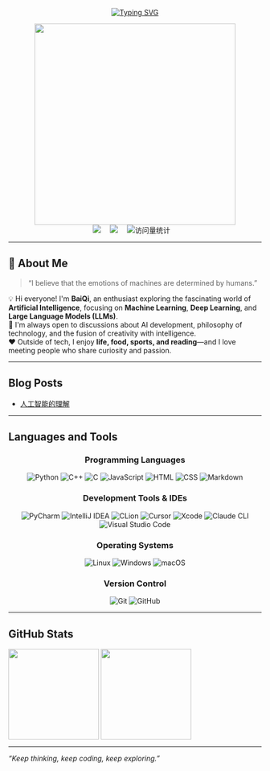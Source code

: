 <div align="center">

  <!-- 打字效果 --> 
  <a href="https://github.com/White-Qi"><img src="https://readme-typing-svg.demolab.com?font=Fira+Code&pause=1000&random=false&width=330&lines=console.log(%22Hello+World!%22);I'm+BaiQi%2C+Have+a+nice+day!" alt="Typing SVG" /></a> 
  <!-- python图片 --> <a href="https://sm.ms/image/n2wPkGMSgY7eKE3" target="_blank"><img src="https://s2.loli.net/2024/05/16/n2wPkGMSgY7eKE3.png" width="400" ></a>

  <!-- 个人资料徽标 -->

  <div> 
    <a href="https://www.zhihu.com/people/WhiteQi"><img src="https://img.shields.io/badge/Website-知乎主页-8c36db" /></a>&emsp; 
    <a href="https://x.com/WhiteQi1024"><img src="https://img.shields.io/badge/Twitter-推特-07c160" /></a>&emsp; 
    <!-- visitor --> 
    <img src="https://komarev.com/ghpvc/?username=White-Qi&label=Views&color=orange&style=flat" alt="访问量统计" />&emsp; 
  </div>

</div>

---

## 👋 About Me

> “I believe that the emotions of machines are determined by humans.”

💡 Hi everyone! I'm **BaiQi**, an enthusiast exploring the fascinating world of **Artificial Intelligence**, focusing on **Machine Learning**, **Deep Learning**, and **Large Language Models (LLMs)**.  
💬 I'm always open to discussions about AI development, philosophy of technology, and the fusion of creativity with intelligence.  
❤️ Outside of tech, I enjoy **life, food, sports, and reading**—and I love meeting people who share curiosity and passion.

---

## Blog Posts

- [人工智能的理解](https://www.zhihu.com/question/573935865/answer/1962627863678268038)

---

## Languages and Tools

<div align="center">

### Programming Languages
![Python](https://img.shields.io/badge/Python-3776AB?logo=python&logoColor=fff&style=flat)
![C++](https://img.shields.io/badge/C++-00599C?logo=cplusplus&logoColor=fff&style=flat)
![C](https://img.shields.io/badge/C-A8B9CC?logo=c&logoColor=000&style=flat)
![JavaScript](https://img.shields.io/badge/JavaScript-F7DF1E?logo=javascript&logoColor=000&style=flat)
![HTML](https://img.shields.io/badge/HTML-E34F26?logo=html5&logoColor=fff&style=flat)
![CSS](https://img.shields.io/badge/CSS-1572B6?logo=css3&logoColor=fff&style=flat)
![Markdown](https://img.shields.io/badge/Markdown-000000?logo=markdown&logoColor=fff&style=flat)

### Development Tools & IDEs
![PyCharm](https://img.shields.io/badge/PyCharm-000000?logo=pycharm&logoColor=22D96B&style=flat)
![IntelliJ IDEA](https://img.shields.io/badge/IntelliJ%20IDEA-000000?logo=intellijidea&logoColor=F46D43&style=flat)
![CLion](https://img.shields.io/badge/CLion-000000?logo=clion&logoColor=21C8C7&style=flat)
![Cursor](https://img.shields.io/badge/Cursor-2E2E2E?logo=cursor&logoColor=fff&style=flat)
![Xcode](https://img.shields.io/badge/Xcode-1575F9?logo=xcode&logoColor=fff&style=flat)
![Claude CLI](https://img.shields.io/badge/Claude%20CLI-111111?logo=anthropic&logoColor=fff&style=flat)
![Visual Studio Code](https://img.shields.io/badge/VS%20Code-007ACC?logo=visualstudiocode&logoColor=fff&style=flat)

### Operating Systems
![Linux](https://img.shields.io/badge/Linux-FCC624?logo=linux&logoColor=000&style=flat)
![Windows](https://img.shields.io/badge/Windows-0078D6?logo=windows&logoColor=fff&style=flat)
![macOS](https://img.shields.io/badge/macOS-000000?logo=apple&logoColor=fff&style=flat)

### Version Control
![Git](https://img.shields.io/badge/Git-F05032?logo=git&logoColor=fff&style=flat)
![GitHub](https://img.shields.io/badge/GitHub-181717?logo=github&logoColor=fff&style=flat)

</div>

---

## GitHub Stats

<div align="left"> 
  <img height='180' src="https://github-readme-stats.vercel.app/api/top-langs/?username=White-Qi&layout=compact&langs_count=8" align="center" /> 
  <img height='180' src="https://github-readme-stats.vercel.app/api?username=White-Qi&show_icons=true" align="center" /> 
</div>

---

*“Keep thinking, keep coding, keep exploring.”*

